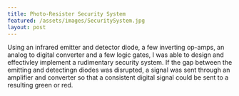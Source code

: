 ```yaml
---
title: Photo-Resister Security System
featured: /assets/images/SecuritySystem.jpg
layout: post
---
```


<p>Using an infrared emitter and detector diode, a few inverting op-amps, an analog to digital converter and a few logic gates, I was able to design and effectivley implement a rudimentary security system. If the gap between the emitting and detectingn diodes was disrupted, a signal was sent through an amplifier and converter so that a consistent digital signal could be sent to a resulting green or red. </p>
